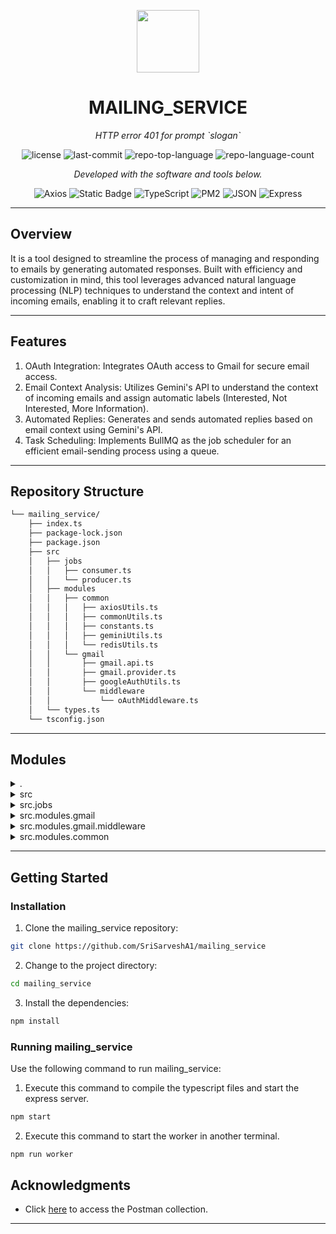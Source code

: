 <p align="center">
  <img src="https://cdn-icons-png.flaticon.com/512/6295/6295417.png" width="100" />
</p>
<p align="center">
    <h1 align="center">MAILING_SERVICE</h1>
</p>
<p align="center">
    <em>HTTP error 401 for prompt `slogan`</em>
</p>
<p align="center">
	<img src="https://img.shields.io/github/license/SriSarveshA1/mailing_service?style=flat&color=0080ff" alt="license">
	<img src="https://img.shields.io/github/last-commit/SriSarveshA1/mailing_service?style=flat&logo=git&logoColor=white&color=0080ff" alt="last-commit">
	<img src="https://img.shields.io/github/languages/top/SriSarveshA1/mailing_service?style=flat&color=0080ff" alt="repo-top-language">
	<img src="https://img.shields.io/github/languages/count/SriSarveshA1/mailing_service?style=flat&color=0080ff" alt="repo-language-count">
<p>
<p align="center">
		<em>Developed with the software and tools below.</em>
</p>
<p align="center">
	<img src="https://img.shields.io/badge/Axios-5A29E4.svg?style=flat&logo=Axios&logoColor=white" alt="Axios">
  <img alt="Static Badge" src="https://img.shields.io/badge/google-gemini-icon">
	<img src="https://img.shields.io/badge/TypeScript-3178C6.svg?style=flat&logo=TypeScript&logoColor=white" alt="TypeScript">
	<img src="https://img.shields.io/badge/PM2-2B037A.svg?style=flat&logo=PM2&logoColor=white" alt="PM2">
	<img src="https://img.shields.io/badge/JSON-000000.svg?style=flat&logo=JSON&logoColor=white" alt="JSON">
	<img src="https://img.shields.io/badge/Express-000000.svg?style=flat&logo=Express&logoColor=white" alt="Express">
</p>
<hr>

##  Overview

It is a tool designed to streamline the process of managing and responding to emails by generating automated responses. Built with efficiency and customization in mind, this tool leverages advanced natural language processing (NLP) techniques to understand the context and intent of incoming emails, enabling it to craft relevant replies.

---

##  Features

1. OAuth Integration: Integrates OAuth access to Gmail for secure email access.
2. Email Context Analysis: Utilizes Gemini's API to understand the context of incoming emails and assign automatic labels (Interested, Not Interested, More Information).
3. Automated Replies: Generates and sends automated replies based on email context using Gemini's API.
4. Task Scheduling: Implements BullMQ as the job scheduler for an efficient email-sending process using a queue.

---

##  Repository Structure

```sh
└── mailing_service/
    ├── index.ts
    ├── package-lock.json
    ├── package.json
    ├── src
    │   ├── jobs
    │   │   ├── consumer.ts
    │   │   └── producer.ts
    │   ├── modules
    │   │   ├── common
    │   │   │   ├── axiosUtils.ts
    │   │   │   ├── commonUtils.ts
    │   │   │   ├── constants.ts
    │   │   │   ├── geminiUtils.ts
    │   │   │   └── redisUtils.ts
    │   │   └── gmail
    │   │       ├── gmail.api.ts
    │   │       ├── gmail.provider.ts
    │   │       ├── googleAuthUtils.ts
    │   │       └── middleware
    │   │           └── oAuthMiddleware.ts
    │   └── types.ts
    └── tsconfig.json
```

---

##  Modules

<details closed><summary>.</summary>

| File                                                                                               | Summary                                       |
| ---                                                                                                | ---                                           |
| [tsconfig.json](https://github.com/SriSarveshA1/mailing_service/blob/master/tsconfig.json)         | Specifies the root files and the compiler options required to compile a TypeScript project.     |
| [package.json](https://github.com/SriSarveshA1/mailing_service/blob/master/package.json)           | Specifies metadata, dependencies, scripts, and configurations required for the project.     |
| [index.ts](https://github.com/SriSarveshA1/mailing_service/blob/master/index.ts)                   | It is the entry point of our express application |
| [package-lock.json](https://github.com/SriSarveshA1/mailing_service/blob/master/package-lock.json) | It contains installations of project dependencies by locking down their versions and maintaining a snapshot of the entire dependency tree.|

</details>

<details closed><summary>src</summary>

| File                                                                                 | Summary                                  |
| ---                                                                                  | ---                                      |
| [types.ts](https://github.com/SriSarveshA1/mailing_service/blob/master/src/types.ts) | It contains the common types that are used across the application. |

</details>

<details closed><summary>src.jobs</summary>

| File                                                                                            | Summary                                          |
| ---                                                                                             | ---                                              |
| [consumer.ts](https://github.com/SriSarveshA1/mailing_service/blob/master/src/jobs/consumer.ts) | It contains the functions that process the jobs from the queue. |
| [producer.ts](https://github.com/SriSarveshA1/mailing_service/blob/master/src/jobs/producer.ts) | It contains the functions that add jobs to the queue. |

</details>

<details closed><summary>src.modules.gmail</summary>

| File                                                                                                                   | Summary                                                          |
| ---                                                                                                                    | ---                                                              |
| [gmail.api.ts](https://github.com/SriSarveshA1/mailing_service/blob/master/src/modules/gmail/gmail.api.ts)             | It contains all the api routes that are part of the core functionalities      |
| [googleAuthUtils.ts](https://github.com/SriSarveshA1/mailing_service/blob/master/src/modules/gmail/googleAuthUtils.ts) | It contain the util function required during the Auth process |
| [gmail.provider.ts](https://github.com/SriSarveshA1/mailing_service/blob/master/src/modules/gmail/gmail.provider.ts)   | It contains the business logic for all the apis.  |

</details>

<details closed><summary>src.modules.gmail.middleware</summary>

| File                                                                                                                              | Summary                                                                     |
| ---                                                                                                                               | ---                                                                         |
| [oAuthMiddleware.ts](https://github.com/SriSarveshA1/mailing_service/blob/master/src/modules/gmail/middleware/oAuthMiddleware.ts) | It contains all the authentication-related middleware that we can use before executing the providers |

</details>

<details closed><summary>src.modules.common</summary>

| File                                                                                                            | Summary                                                       |
| ---                                                                                                             | ---                                                           |
| [redisUtils.ts](https://github.com/SriSarveshA1/mailing_service/blob/master/src/modules/common/redisUtils.ts)   | It contains the redis initialization and other utils. |
| [axiosUtils.ts](https://github.com/SriSarveshA1/mailing_service/blob/master/src/modules/common/axiosUtils.ts)   | It contains the util methods to perform api calls using axios. |
| [constants.ts](https://github.com/SriSarveshA1/mailing_service/blob/master/src/modules/common/constants.ts)     | It contains the constants strings that we use across the application   |
| [commonUtils.ts](https://github.com/SriSarveshA1/mailing_service/blob/master/src/modules/common/commonUtils.ts) | It contains all the common util functions that we use across the application |
| [geminiUtils.ts](https://github.com/SriSarveshA1/mailing_service/blob/master/src/modules/common/geminiUtils.ts) | It contains all the utils used for interacting gemini ai.  |

</details>

---

##  Getting Started

###  Installation

1. Clone the mailing_service repository:

```sh
git clone https://github.com/SriSarveshA1/mailing_service
```

2. Change to the project directory:

```sh
cd mailing_service
```

3. Install the dependencies:

```sh
npm install 
```

###  Running mailing_service

Use the following command to run mailing_service:

1. Execute this command to compile the typescript files and start the express server.
```sh
npm start
```

2. Execute this command to start the worker in another terminal.
```sh
npm run worker
```

##  Acknowledgments

- Click [here](https://drive.google.com/file/d/1KXIvHk3ez-PQsdCa7tWo3yd0XuwRAD-t/view?usp=sharing) to access the Postman collection.
---

